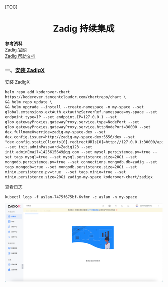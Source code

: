 [TOC]

<h1 align="center">Zadig 持续集成</h1>

**参考资料**  
[Zadig 官网](https://koderover.com/)    
[Zadig 帮助文档](https://docs.koderover.com/?type=zadig)



### 一、[安装 ZadigX](https://koderover.com/trial)  

安装 ZadigX
```
helm repo add koderover-chart https://koderover.tencentcloudcr.com/chartrepo/chart \
&& helm repo update \
&& helm upgrade --install --create-namespace -n my-space --set global.extensions.extAuth.extauthzServerRef.namespace=my-space --set endpoint.type=IP --set endpoint.IP=127.0.0.1 --set gloo.gatewayProxies.gatewayProxy.service.type=NodePort --set gloo.gatewayProxies.gatewayProxy.service.httpNodePort=30000 --set dex.fullnameOverride=zadig-my-space-dex --set dex.config.issuer=http://zadig-my-space-dex:5556/dex --set "dex.config.staticClients[0].redirectURIs[0]=http://127.0.0.1:30000/api/v1/callback,dex.config.staticClients[0].id=zadig,dex.config.staticClients[0].name=zadig,dex.config.staticClients[0].secret=ZXhhbXBsZS1hcHAtc2VjcmV0"  --set init.adminPassword=Zadig123 --set init.adminEmail=1425615649@qq.com --set mysql.persistence.pv=true --set tags.mysql=true --set mysql.persistence.size=20Gi --set mongodb.persistence.pv=true --set connections.mongodb.db=zadig --set tags.mongodb=true --set mongodb.persistence.size=20Gi --set minio.persistence.pv=true  --set tags.minio=true --set minio.persistence.size=20Gi zadigx-my-space koderover-chart/zadigx
```

查看日志
```
kubectl logs -f aslan-7475f675bf-6vfmr -c aslan -n my-space
```

![](./img/ZadigX%20页面.png)